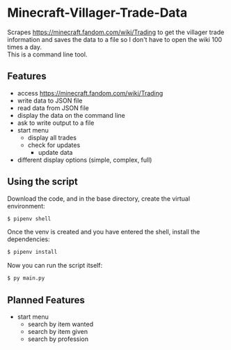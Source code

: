 # Minecraft-Villager-Trade-Data

Scrapes https://minecraft.fandom.com/wiki/Trading to get the villager trade information and saves the data to a file so I don't have to open the wiki 100 times a day. \
This is a command line tool.

## Features
* access https://minecraft.fandom.com/wiki/Trading
* write data to JSON file
* read data from JSON file
* display the data on the command line
* ask to write output to a file
* start menu
    * display all trades
    * check for updates
        * update data
* different display options (simple, complex, full)

## Using the script
Download the code, and in the base directory, create the virtual environment:
```sh
$ pipenv shell
```

Once the venv is created and you have entered the shell, install the dependencies:
```sh
$ pipenv install
```

Now you can run the script itself:
```sh
$ py main.py
```

<!--
Ensure you have Python installed (this script has been checked to work with Python 1.11.2, but it should also work with other Python versions). Follow [this guide](https://gist.github.com/danilo-montes/2a2239035e689dfeafa0b7a59fed8c60) to install Python if you don't have it (Python does not come by default in Windows, so you probably need to install it). 

Now, download the code of the project by clicking the "Code" button next to the "About" section and clicking "Download ZIP". Extract this zip where you want it, it's easiest to extract it to the Desktop.
Open your terminal (cmd.exe) / bash and navigate to the extracted folder. If it is on the Desktop, it will be at `C:\Users\<USERNAME>\Desktop\Minecraft-Villager-Trade-Data-main`. To navigate to this folder, type the command `cd Desktop`. 

In `cmd.exe`:
```sh
py main.py
```

In bash:
```sh
$ py main.py
``` -->

## Planned Features
* start menu
    * search by item wanted
    * search by item given
    * search by profession